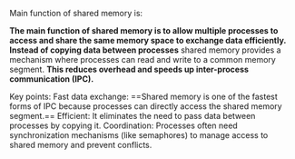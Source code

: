 Main function of shared memory is:

****The main function of shared memory is to allow multiple processes to access and share the same memory space to exchange data efficiently.
Instead of copying data between processes****
shared memory provides a mechanism where processes can read and write to a common memory segment. **This reduces overhead and speeds up inter-process communication (IPC).**

Key points:
Fast data exchange: ==Shared memory is one of the fastest forms of IPC because processes can directly access the shared memory segment.==
Efficient: It eliminates the need to pass data between processes by copying it.
Coordination: Processes often need synchronization mechanisms (like semaphores) to manage access to shared memory and prevent conflicts.
